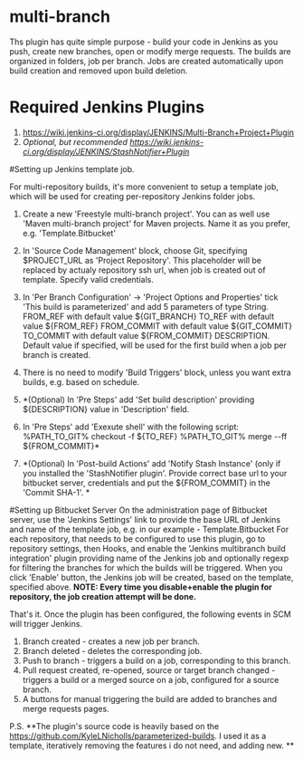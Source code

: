 # multi-branch
Ths plugin has quite simple purpose - build your code in Jenkins as you push, create new branches, open or modify merge requests.
The builds are organized in folders, job per branch. Jobs are created automatically upon build creation and removed upon build deletion.

# Required Jenkins Plugins
1. https://wiki.jenkins-ci.org/display/JENKINS/Multi-Branch+Project+Plugin
2. _Optional, but recommended https://wiki.jenkins-ci.org/display/JENKINS/StashNotifier+Plugin_

#Setting up Jenkins template job.

For multi-repository builds, it's more convenient to setup a template job, which will be used for creating per-repository Jenkins folder jobs.
1. Create a new 'Freestyle multi-branch project'. You can as well use 'Maven multi-branch project' for Maven projects. Name it as you prefer, e.g. 'Template.Bitbucket'
2. In 'Source Code Management' block, choose Git, specifying $PROJECT_URL as 'Project Repository'. This placeholder will be replaced by actualy repository ssh url, when job is created out of template. Specify valid credentials.
3. In 'Per Branch Configuration' -> 'Project Options and Properties' tick 'This build is parameterized' and add 5 parameters of type String.
FROM_REF with default value ${GIT_BRANCH}
TO_REF with default value ${FROM_REF}
FROM_COMMIT with default value ${GIT_COMMIT}
TO_COMMIT with default value ${FROM_COMMIT}
DESCRIPTION. Default value if specified, will be used for the first build when a job per branch is created.
4. There is no need to modify 'Build Triggers' block, unless you want extra builds, e.g. based on schedule.
5. *(Optional) In 'Pre Steps' add 'Set build description' providing ${DESCRIPTION} value in 'Description' field.
6. In 'Pre Steps' add 'Exexute shell' with the following script:
  %PATH_TO_GIT% checkout -f ${TO_REF}
  %PATH_TO_GIT% merge --ff ${FROM_COMMIT}*
  
7. *(Optional) In 'Post-build Actions' add 'Notify Stash Instance' (only if you installed the 'StashNotifier plugin'.
Provide correct base url to your bitbucket server, credentials and put the ${FROM_COMMIT} in the 'Commit SHA-1'. *

#Setting up Bitbucket Server
On the administration page of Bitbucket server, use the 'Jenkins Settings' link to provide the base URL of Jenkins and name of the template job, e.g. in our example - Template.Bitbucket
For each repository, that needs to be configured to use this plugin, go to repository settings, then Hooks, and enable the 'Jenkins multibranch build integration' plugin providing name of the Jenkins job and optionally regexp for filtering the branches for which the builds will be triggered. When you click 'Enable' button, the Jenkins job will be created, based on the template, specified above. **NOTE: Every time you disable+enable the plugin for repository, the job creation attempt will be done.**


That's it. Once the plugin has been configured, the following events in SCM will trigger Jenkins.
1) Branch created - creates a new job per branch.
2) Branch deleted - deletes the corresponding job.
3) Push to branch - triggers a build on a job, corresponding to this branch.
4) Pull request created, re-opened, source or target branch changed - triggers a build or a merged source on a job, configured for a source branch.
4) A buttons for manual triggering the build are added to branches and merge requests pages.

P.S.
**The plugin's source code is heavily based on the https://github.com/KyleLNicholls/parameterized-builds. I used it as a template, iteratively removing the features i do not need, and adding new. **


